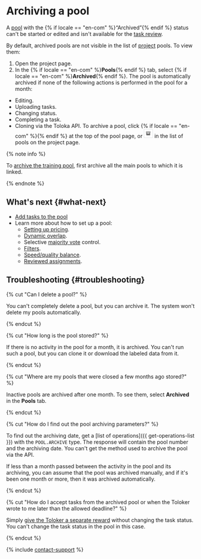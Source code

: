 # Archiving a pool

A [pool](../../glossary.md#pool) with the {% if locale == "en-com" %}“Archived”{% endif %} status can't be started or edited and isn't available for the [task review](accept.md).

By default, archived pools are not visible in the list of [project](../../glossary.md#project) pools. To view them:
1. Open the project page.
1. In the {% if locale == "en-com" %}**Pools**{% endif %} tab, select {% if locale == "en-com" %}**Archived**{% endif %}.
The pool is automatically archived if none of the following actions is performed in the pool for a month:
- Editing.
- Uploading tasks.
- Changing status.
- Completing a task.
- Cloning via the Toloka API.
To archive a pool, click {% if locale == "en-com" %}{% endif %} at the top of the pool page, or ![](../_images/other/pool-action-archive.png) in the list of pools on the project page.

{% note info %}

To [archive the training pool](train.md), first archive all the main pools to which it is linked.

{% endnote %}



## What's next {#what-next}

- [Add tasks to the pool](pool.md)
- Learn more about how to set up a pool:
    - [Setting up pricing](dynamic-pricing.md).
    - [Dynamic overlap](dynamic-overlap.md).
    - Selective [majority vote](selective-mvote.md) control.
    - [Filters](filters.md).
    - [Speed/quality balance](adjust.md).
    - [Reviewed assignments](offline-accept.md).



## Troubleshooting {#troubleshooting}

{% cut "Can I delete a pool?" %}

You can't completely delete a pool, but you can archive it. The system won't delete my pools automatically.

{% endcut %}

{% cut "How long is the pool stored?" %}

If there is no activity in the pool for a month, it is archived. You can't run such a pool, but you can clone it or download the labeled data from it.

{% endcut %}

{% cut "Where are my pools that were closed a few months ago stored?" %}

Inactive pools are archived after one month. To see them, select **Archived** in the **Pools** tab.

{% endcut %}

{% cut "How do I find out the pool archiving parameters?" %}

To find out the archiving date, get a [list of operations]({{ get-operations-list }}) with the `POOL.ARCHIVE` type. The response will contain the pool number and the archiving date. You can't get the method used to archive the pool via the API.

If less than a month passed between the activity in the pool and its archiving, you can assume that the pool was archived manually, and if it's been one month or more, then it was archived automatically.

{% endcut %}

{% cut "How do I accept tasks from the archived pool or when the Toloker wrote to me later than the allowed deadline?" %}

Simply [give the Toloker a separate reward](bonus.md) without changing the task status. You can't change the task status in the pool in this case.

{% endcut %}

{% include [contact-support](../_includes/contact-support-help.md) %}
